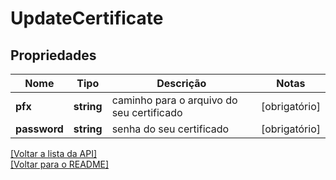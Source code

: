 # UpdateCertificate

## Propriedades
Nome | Tipo | Descrição | Notas
------------ | ------------- | ------------- | -------------
**pfx** | **string** | caminho para o arquivo do seu certificado | [obrigatório] 
**password** | **string** | senha do seu certificado | [obrigatório] 

[[Voltar a lista da API]](../../../README.md#Documentação-para-os-Endpoints-da-API)    
[[Voltar para o README]](../../../README.md#Intima.ai---SDK-NodeJS)
